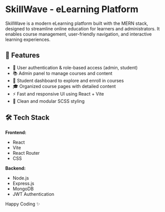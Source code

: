 # SkillWave - eLearning Platform

SkillWave is a modern eLearning platform built with the MERN stack, designed to streamline online education for learners and administrators. It enables course management, user-friendly navigation, and interactive learning experiences.

## 🌟 Features

- 🔐 User authentication & role-based access (admin, student)
- 📚 Admin panel to manage courses and content
- 🧭 Student dashboard to explore and enroll in courses
- 🎓 Organized course pages with detailed content
- ⚡ Fast and responsive UI using React + Vite
- 🎨 Clean and modular SCSS styling

## 🛠️ Tech Stack

**Frontend:**
- React
- Vite
- React Router
- CSS

**Backend:**
- Node.js
- Express.js
- MongoDB
- JWT Authentication

Happy Coding ✨
